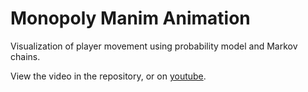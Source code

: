 # Monopoly Manim Animation
Visualization of player movement using probability model and Markov chains. 

View the video in the repository, or on [youtube](https://youtu.be/yfI7IIkNNO4).
